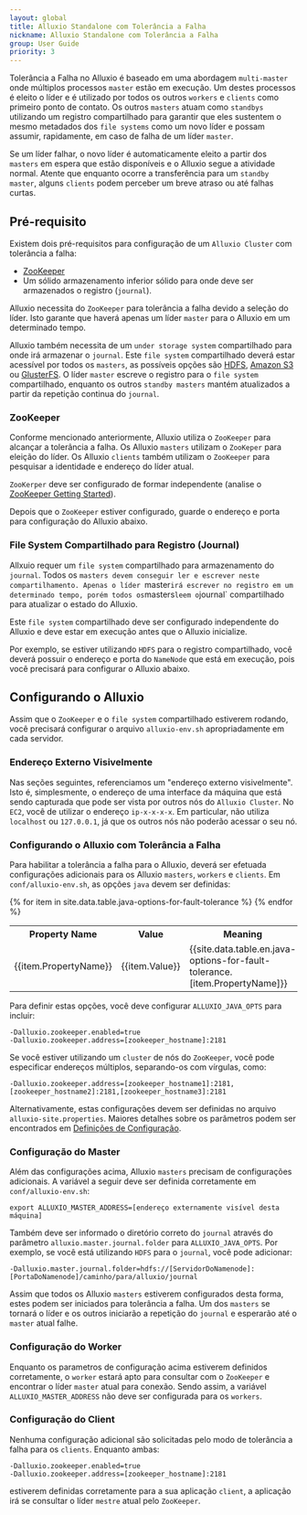 ```yaml
---
layout: global
title: Alluxio Standalone com Tolerância a Falha
nickname: Alluxio Standalone com Tolerância a Falha
group: User Guide
priority: 3
---
```


Tolerância a Falha no Alluxio é baseado em uma abordagem `multi-master` onde múltiplos processos `master`
estão em execução. Um destes processos é eleito o líder e é utilizado por todos os outros `workers` e
`clients` como primeiro ponto de contato. Os outros `masters` atuam como `standbys` utilizando um 
registro compartilhado para garantir que eles sustentem o mesmo metadados dos `file systems` como um
novo líder e possam assumir, rapidamente, em caso de falha de um líder `master`.

Se um líder falhar, o novo líder é automaticamente eleito a partir dos `masters` em espera que estão
disponíveis e o Alluxio segue a atividade normal. Atente que enquanto ocorre a transferência para um
`standby master`, alguns `clients` podem perceber um breve atraso ou até falhas curtas.

## Pré-requisito

Existem dois pré-requisitos para configuração de um `Alluxio Cluster` com tolerância a falha:

* [ZooKeeper](http://zookeeper.apache.org/)
* Um sólido armazenamento inferior sólido para onde deve ser armazenados o registro (`journal`).

Alluxio necessita do `ZooKeeper` para tolerância a falha devido a seleção do líder. Isto garante que
haverá apenas um líder `master` para o Alluxio em um determinado tempo.

Alluxio também necessita de um `under storage system` compartilhado para onde irá armazenar o `journal`. 
Este `file system` compartilhado deverá estar acessível por todos os `masters`, as possíveis opções são
[HDFS](Configuring-Alluxio-with-HDFS.html), [Amazon S3](Configuring-Alluxio-with-S3.html) ou
[GlusterFS](Configuring-Alluxio-with-GlusterFS.html). O líder `master` escreve o registro para o 
`file system` compartilhado, enquanto os outros `standby masters` mantém atualizados a partir da
repetição continua do `journal`.

### ZooKeeper

Conforme mencionado anteriormente, Alluxio utiliza o `ZooKeeper` para alcançar a tolerância a falha. 
Os Alluxio `masters` utilizam o `ZooKeper` para eleição do líder. Os Alluxio `clients` também utilizam
o `ZooKeeper` para pesquisar a identidade e endereço do líder atual.

`ZooKerper` deve ser configurado de formar independente 
(analise o [ZooKeeper Getting Started](http://zookeeper.apache.org/doc/r3.4.5/zookeeperStarted.html)).

Depois que o `ZooKeeper` estiver configurado, guarde o endereço e porta para configuração do Alluxio 
abaixo.

### File System Compartilhado para Registro (Journal)

Allxuio requer um `file system` compartilhado para armazenamento do `journal`. Todos os `masters devem
conseguir ler e escrever neste compartilhamento. Apenas o líder `master` irá escrever no registro em
um determinado tempo, porém todos os `masters` leem o `journal` compartilhado para atualizar o estado
do Alluxio.

Este `file system` compartilhado deve ser configurado independente do Alluxio e deve estar em execução
antes que o Alluxio inicialize.

Por exemplo, se estiver utilizando `HDFS` para o registro compartilhado, você deverá possuir o endereço 
e porta do `NameNode` que está em execução, pois você precisará para configurar o Alluxio abaixo.

## Configurando o Alluxio

Assim que o `ZooKeeper` e o `file system` compartilhado estiverem rodando, você precisará configurar o
arquivo `alluxio-env.sh` apropriadamente em cada servidor.

### Endereço Externo Visivelmente

Nas seções seguintes, referenciamos um "endereço externo visivelmente". Isto é, simplesmente, o endereço
de uma interface da máquina que está sendo capturada que pode ser vista por outros nós do `Alluxio Cluster`. 
No `EC2`, você de utilizar o endereço `ip-x-x-x-x`. Em particular, não utiliza `localhost` ou `127.0.0.1`, 
já que os outros nós não poderão acessar o seu nó.

### Configurando o Alluxio com Tolerância a Falha


Para habilitar a tolerância a falha para o Alluxio, deverá ser efetuada configurações adicionais para os
Alluxio `masters`, `workers` e `clients`. Em `conf/alluxio-env.sh`, as opções `java` devem ser definidas:

<table class="table">
<tr><th>Property Name</th><th>Value</th><th>Meaning</th></tr>
{% for item in site.data.table.java-options-for-fault-tolerance %}
<tr>
  <td>{{item.PropertyName}}</td>
  <td>{{item.Value}}</td>
  <td>{{site.data.table.en.java-options-for-fault-tolerance.[item.PropertyName]}}</td>
</tr>
{% endfor %}
</table>

Para definir estas opções, você deve configurar `ALLUXIO_JAVA_OPTS` para incluir:

    -Dalluxio.zookeeper.enabled=true
    -Dalluxio.zookeeper.address=[zookeeper_hostname]:2181

Se você estiver utilizando um `cluster` de nós do `ZooKeeper`, você pode especificar endereços múltiplos, 
separando-os com vírgulas, como:

    -Dalluxio.zookeeper.address=[zookeeper_hostname1]:2181,[zookeeper_hostname2]:2181,[zookeeper_hostname3]:2181

Alternativamente, estas configurações devem ser definidas no arquivo `alluxio-site.properties`. Maiores 
detalhes sobre os parâmetros podem ser encontrados em [Definições de Configuração](Configuration-Settings.html).

### Configuração do Master

Além das configurações acima, Alluxio `masters` precisam de configurações adicionais. A variável a seguir
deve ser definida corretamente em `conf/alluxio-env.sh`:

    export ALLUXIO_MASTER_ADDRESS=[endereço externamente visível desta máquina]

Também deve ser informado o diretório correto do `journal` através do parâmetro `alluxio.master.journal.folder` 
para `ALLUXIO_JAVA_OPTS`. Por exemplo, se você está utilizando `HDFS` para o `journal`, você pode adicionar:

    -Dalluxio.master.journal.folder=hdfs://[ServidorDoNamenode]:[PortaDoNamenode]/caminho/para/alluxio/journal

Assim que todos os Alluxio `masters` estiverem configurados desta forma, estes podem ser iniciados para
tolerância a falha. Um dos `masters` se tornará o líder e os outros iniciarão a repetição do `journal` e
esperarão até o `master` atual falhe.

### Configuração do Worker

Enquanto os parametros de configuração acima estiverem definidos corretamente, o `worker` estará apto para
consultar com o `ZooKeeper` e encontrar o líder `master` atual para conexão. Sendo assim, a variável 
`ALLUXIO_MASTER_ADDRESS` não deve ser configurada para os `workers`.

### Configuração do Client

Nenhuma configuração adicional são solicitadas pelo modo de tolerância a falha para os `clients`. Enquanto ambas:

    -Dalluxio.zookeeper.enabled=true
    -Dalluxio.zookeeper.address=[zookeeper_hostname]:2181

estiverem definidas corretamente para a sua aplicação `client`, a aplicação irá se consultar o líder `mestre` atual 
pelo `ZooKeeper`.
